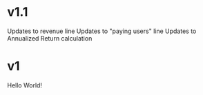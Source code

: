 
# v1.1
Updates to revenue line
Updates to "paying users" line
Updates to Annualized Return calculation

# v1
Hello World!
